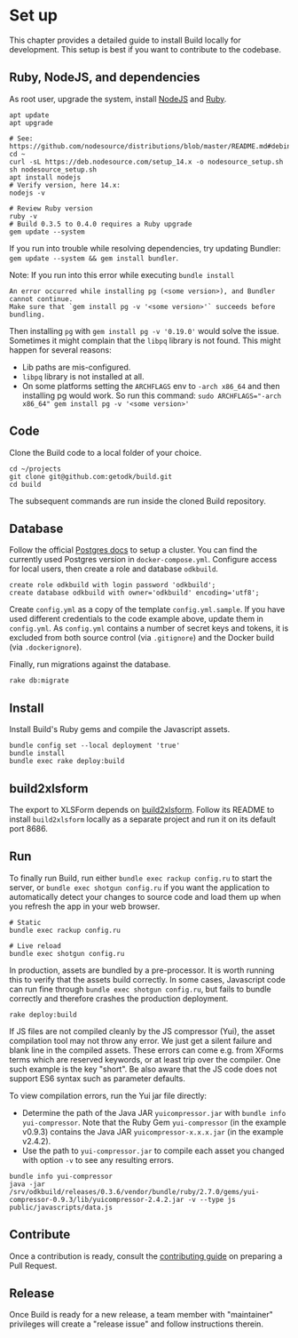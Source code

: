 # Set up
This chapter provides a detailed guide to install Build locally for development.
This setup is best if you want to contribute to the codebase.

## Ruby, NodeJS, and dependencies
As root user, upgrade the system, install [NodeJS](https://nodejs.org/) and 
[Ruby](https://www.ruby-lang.org/en/documentation/installation/).


```
apt update
apt upgrade

# See: https://github.com/nodesource/distributions/blob/master/README.md#debinstall
cd ~
curl -sL https://deb.nodesource.com/setup_14.x -o nodesource_setup.sh
sh nodesource_setup.sh
apt install nodejs
# Verify version, here 14.x:
nodejs -v

# Review Ruby version
ruby -v
# Build 0.3.5 to 0.4.0 requires a Ruby upgrade
gem update --system
```

If you run into trouble while resolving dependencies, try updating Bundler: `gem update --system && gem install bundler`.

Note: If you run into this error while executing `bundle install`
```
An error occurred while installing pg (<some version>), and Bundler cannot continue.
Make sure that `gem install pg -v '<some version>'` succeeds before bundling.
```

Then installing `pg` with `gem install pg -v '0.19.0'` would solve the issue. 
Sometimes it might complain that the `libpq` library is not found. This might happen for several reasons:

* Lib paths are mis-configured.
* `libpq` library is not installed at all. 
* On some platforms setting the `ARCHFLAGS` env to `-arch x86_64` and then installing pg would work. 
  So run this command: `sudo ARCHFLAGS="-arch x86_64" gem install pg -v '<some version>'`

## Code
Clone the Build code to a local folder of your choice. 

```
cd ~/projects
git clone git@github.com:getodk/build.git
cd build
```

The subsequent commands are run inside the cloned Build repository.

## Database
Follow the official [Postgres docs](https://www.postgresql.org/) to setup a cluster.
You can find the currently used Postgres version in `docker-compose.yml`.
Configure access for local users, then create a role and database `odkbuild`.

```
create role odkbuild with login password 'odkbuild';
create database odkbuild with owner='odkbuild' encoding='utf8';
```

Create `config.yml` as a copy of the template `config.yml.sample`.
If you have used different credentials to the code example above, update them in `config.yml`.
As `config.yml` contains a number of secret keys and tokens, it is excluded from both source control (via `.gitignore`)
and the Docker build (via `.dockerignore`).

Finally, run migrations against the database.

```
rake db:migrate
```

## Install
Install Build's Ruby gems and compile the Javascript assets.

```
bundle config set --local deployment 'true'
bundle install
bundle exec rake deploy:build
```

## build2xlsform
The export to XLSForm depends on [build2xlsform](https://github.com/getodk/build2xlsform). 
Follow its README to install `build2xlsform` locally as a separate project and run it on its default port 8686.




## Run
To finally run Build, run either `bundle exec rackup config.ru` to start the server, or `bundle exec shotgun config.ru` if you want the application to automatically detect your changes to source code and load them up when you refresh the app in your web browser.

```
# Static
bundle exec rackup config.ru

# Live reload
bundle exec shotgun config.ru
```

In production, assets are bundled by a pre-processor. It is worth running this to verify that the assets build correctly. 
In some cases, Javascript code can run fine through `bundle exec shotgun config.ru`, but fails to bundle correctly and therefore crashes the production deployment.

```
rake deploy:build
```

If JS files are not compiled cleanly by the JS compressor (Yui), the asset compilation tool may not throw any error. We just get a silent failure and blank line in the compiled assets. These errors can come e.g. from XForms terms which are reserved keywords, or at least trip over the compiler. One such example is the key "short". Be also aware that the JS code does not support ES6 syntax such as parameter defaults.

To view compilation errors, run the Yui jar file directly:

* Determine the path of the Java JAR `yuicompressor.jar` with `bundle info yui-compressor`. 
  Note that the Ruby Gem `yui-compressor` (in the example v0.9.3) contains the Java JAR `yuicompressor-x.x.x.jar` (in the example v2.4.2).
* Use the path to `yui-compressor.jar` to compile each asset you changed with option `-v` to see any resulting errors.

```
bundle info yui-compressor
java -jar /srv/odkbuild/releases/0.3.6/vendor/bundle/ruby/2.7.0/gems/yui-compressor-0.9.3/lib/yuicompressor-2.4.2.jar -v --type js public/javascripts/data.js
```


## Contribute
Once a contribution is ready, consult the [contributing guide](contribute.md) on preparing a Pull Request.

## Release
Once Build is ready for a new release, a team member with "maintainer" privileges will create a "release issue" and follow instructions therein.
